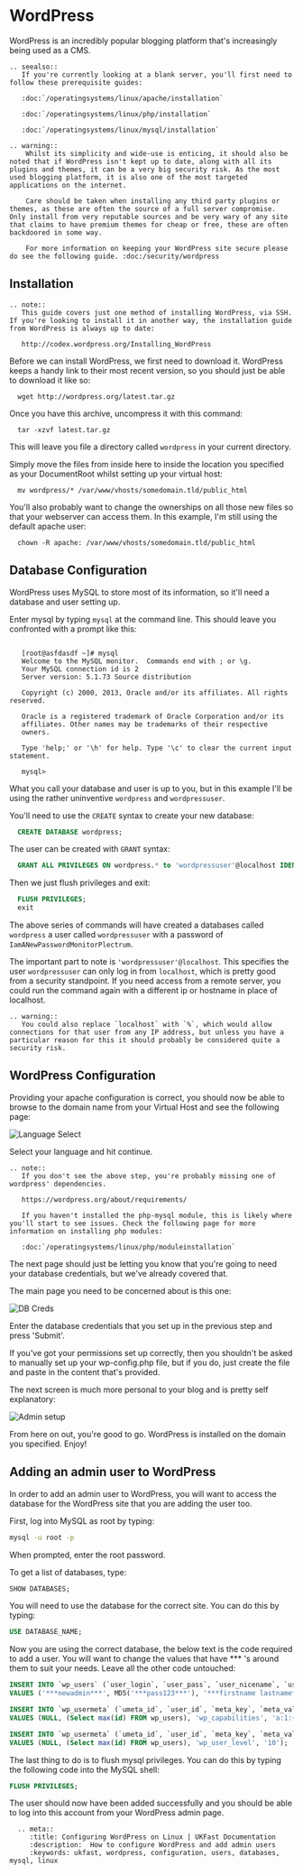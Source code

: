 # WordPress

WordPress is an incredibly popular blogging platform that's increasingly being used as a CMS.

```eval_rst
.. seealso::
   If you're currently looking at a blank server, you'll first need to follow these prerequisite guides:

   :doc:`/operatingsystems/linux/apache/installation`

   :doc:`/operatingsystems/linux/php/installation`

   :doc:`/operatingsystems/linux/mysql/installation`
```

```eval_rst
.. warning::
    Whilst its simplicity and wide-use is enticing, it should also be noted that if WordPress isn't kept up to date, along with all its plugins and themes, it can be a very big security risk. As the most used blogging platform, it is also one of the most targeted applications on the internet.

    Care should be taken when installing any third party plugins or themes, as these are often the source of a full server compromise. Only install from very reputable sources and be very wary of any site that claims to have premium themes for cheap or free, these are often backdoored in some way.

    For more information on keeping your WordPress site secure please do see the following guide. :doc:/security/wordpress
```

## Installation

```eval_rst
.. note::
   This guide covers just one method of installing WordPress, via SSH. If you're looking to install it in another way, the installation guide from WordPress is always up to date:

   http://codex.wordpress.org/Installing_WordPress
```

Before we can install WordPress, we first need to download it. WordPress keeps a handy link to their most recent version, so you should just be able to download it like so:

```console
  wget http://wordpress.org/latest.tar.gz
```

Once you have this archive, uncompress it with this command:

```console
  tar -xzvf latest.tar.gz
```

This will leave you file a directory called `wordpress` in your current directory.

Simply move the files from inside here to inside the location you specified as your DocumentRoot whilst setting up your virtual host:

```console
  mv wordpress/* /var/www/vhosts/somedomain.tld/public_html
```

You'll also probably want to change the ownerships on all those new files so that your webserver can access them. In this example, I'm still using the default apache user:

```console
  chown -R apache: /var/www/vhosts/somedomain.tld/public_html
```

## Database Configuration

WordPress uses MySQL to store most of its information, so it'll need a database and user setting up.

Enter mysql by typing `mysql` at the command line. This should leave you confronted with a prompt like this:

```console

   [root@asfdasdf ~]# mysql  
   Welcome to the MySQL monitor.  Commands end with ; or \g.
   Your MySQL connection id is 2
   Server version: 5.1.73 Source distribution

   Copyright (c) 2000, 2013, Oracle and/or its affiliates. All rights reserved.

   Oracle is a registered trademark of Oracle Corporation and/or its
   affiliates. Other names may be trademarks of their respective
   owners.

   Type 'help;' or '\h' for help. Type '\c' to clear the current input statement.

   mysql>
```

What you call your database and user is up to you, but in this example I'll be using the rather uninventive `wordpress` and `wordpressuser`.

You'll need to use the `CREATE` syntax to create your new database:

```sql
  CREATE DATABASE wordpress;
```

The user can be created with `GRANT` syntax:

```sql
  GRANT ALL PRIVILEGES ON wordpress.* to 'wordpressuser'@localhost IDENTIFIED BY 'IamANewPasswordMonitorPlectrum';
```

Then we just flush privileges and exit:

```sql
  FLUSH PRIVILEGES;
  exit
```

The above series of commands will have created a databases called `wordpress` a user called `wordpressuser` with a password of `IamANewPasswordMonitorPlectrum`.

The important part to note is `'wordpressuser'@localhost`. This specifies the user `wordpressuser` can only log in from `localhost`, which is pretty good from a security standpoint. If you need access from a remote server, you could run the command again with a different ip or hostname in place of localhost.

```eval_rst
.. warning::
   You could also replace `localhost` with `%`, which would allow connections for that user from any IP address, but unless you have a particular reason for this it should probably be considered quite a security risk.
```

## WordPress Configuration

Providing your apache configuration is correct, you should now be able to browse to the domain name from your Virtual Host and see the following page:

![Language Select](files/wordpress1.png)

Select your language and hit continue.

```eval_rst
.. note::
   If you don't see the above step, you're probably missing one of wordpress' dependencies.

   https://wordpress.org/about/requirements/

   If you haven't installed the php-mysql module, this is likely where you'll start to see issues. Check the following page for more information on installing php modules:

   :doc:`/operatingsystems/linux/php/moduleinstallation`
```

The next page should just be letting you know that you're going to need your database credentials, but we've already covered that.

The main page you need to be concerned about is this one:

![DB Creds](files/wordpress2.png)

Enter the database credentials that you set up in the previous step and press 'Submit'.

If you've got your permissions set up correctly, then you shouldn't be asked to manually set up your wp-config.php file, but if you do, just create the file and paste in the content that's provided.

The next screen is much more personal to your blog and is pretty self explanatory:

![Admin setup](files/wordpress3.png)

From here on out, you're good to go. WordPress is installed on the domain you specified. Enjoy!


## Adding an admin user to WordPress

In order to add an admin user to WordPress, you will want to access the database for the WordPress site that you are adding the user too.

First, log into MySQL as root by typing:

```bash
mysql -u root -p
```

When prompted, enter the root password.

To get a list of databases, type:

```sql
SHOW DATABASES;
```

You will need to use the database for the correct site. You can do this by typing:

```sql
USE DATABASE_NAME;
```


Now you are using the correct database, the below text is the code required to add a user. You will want to change the values that have *** 's around them to suit your needs. Leave all the other code untouched:

```sql
INSERT INTO `wp_users` (`user_login`, `user_pass`, `user_nicename`, `user_email`, `user_status`)
VALUES ('***newadmin***', MD5('***pass123***'), '***firstname lastname***', '***email@example.com***', '0');

INSERT INTO `wp_usermeta` (`umeta_id`, `user_id`, `meta_key`, `meta_value`)
VALUES (NULL, (Select max(id) FROM wp_users), 'wp_capabilities', 'a:1:{s:13:"administrator";s:1:"1";}');

INSERT INTO `wp_usermeta` (`umeta_id`, `user_id`, `meta_key`, `meta_value`)
VALUES (NULL, (Select max(id) FROM wp_users), 'wp_user_level', '10');
```

The last thing to do is to flush mysql privileges. You can do this by typing the following code into the MySQL shell:

```sql
FLUSH PRIVILEGES;
```

The user should now have been added successfully and you should be able to log into this account from your WordPress admin page.

```eval_rst
  .. meta::
     :title: Configuring WordPress on Linux | UKFast Documentation
     :description:  How to configure WordPress and add admin users
     :keywords: ukfast, wordpress, configuration, users, databases, mysql, linux
